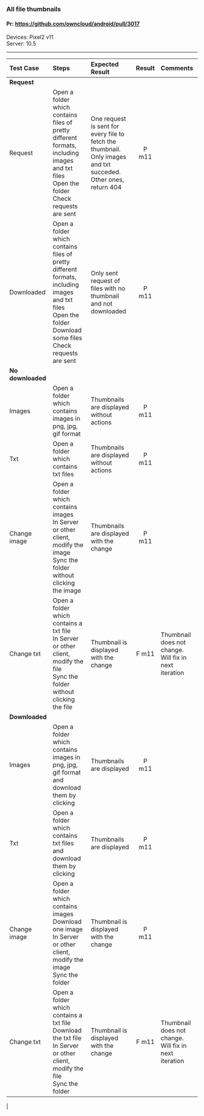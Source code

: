 ###  All file thumbnails

#### Pr: https://github.com/owncloud/android/pull/3017

Devices: Pixel2 v11<br>
Server: 10.5

---

 
| Test Case | Steps | Expected Result | Result | Comments |
| :-------- | :---- | :-------------- | :----: | :------- |
|**Request**||||||
| Request | Open a folder which contains files of pretty different formats, including images and txt files<br>Open the folder<br>Check requests are sent| One request is sent for every file to fetch the thumbnail. Only images and txt succeded. Other ones, return 404 | P m11 |  |
| Downloaded | Open a folder which contains files of pretty different formats, including images and txt files<br>Open the folder<br>Download some files<br>Check requests are sent| Only sent request of files with no thumbnail and not downloaded | P m11 |  |
|**No downloaded**||||||
| Images | Open a folder which contains images in png, jpg, gif format | Thumbnails are displayed without actions | P m11 |  |
| Txt | Open a folder which contains txt files | Thumbnails are displayed without actions | P m11 |  |
| Change image | Open a folder which contains images<br>In Server or other client, modify the image<br>Sync the folder without clicking the image | Thumbnails are displayed with the change |  P m11|  |
| Change txt | Open a folder which contains a txt file<br>In Server or other client, modify the file<br>Sync the folder without clicking the file| Thumbnail is displayed with the change | F m11 | Thumbnail does not change. Will fix in next iteration
|**Downloaded**||||||
| Images | Open a folder which contains images in png, jpg, gif format and download them by clicking| Thumbnails are displayed | P m11 |  |
| Txt | Open a folder which contains txt files and download them by clicking | Thumbnails are displayed  | P m11 |  |
| Change image | Open a folder which contains images<br>Download one image<br>In Server or other client, modify the image<br>Sync the folder | Thumbnail is displayed with the change |   P m11 | |
| Change txt | Open a folder which contains a txt file<br>Download the txt file<br>In Server or other client, modify the file<br>Sync the folder | Thumbnail is displayed with the change | F m11 | Thumbnail does not change. Will fix in next iteration
 |